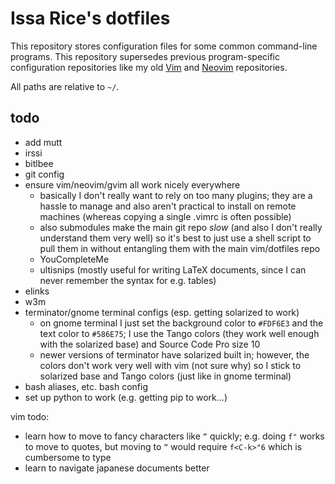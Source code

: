# Issa Rice's dotfiles

This repository stores configuration files for some common command-line
programs. This repository supersedes previous program-specific
configuration repositories like my old [Vim][vim-repo] and
[Neovim][neovim-repo] repositories.

[vim-repo]: https://github.com/riceissa/vim
[neovim-repo]: https://github.com/riceissa/neovim

All paths are relative to `~/`.

## todo

- add mutt
- irssi
- bitlbee
- git config
- ensure vim/neovim/gvim all work nicely everywhere
    - basically I don't really want to rely on too many plugins; they are a hassle to manage and also aren't practical to install on remote machines (whereas copying a single .vimrc is often possible)
    - also submodules make the main git repo *slow* (and also I don't really understand them very well) so it's best to just use a shell script to pull them in without entangling them with the main vim/dotfiles repo
    - YouCompleteMe
    - ultisnips (mostly useful for writing LaTeX documents, since I can never remember the syntax for e.g. tables)
- elinks
- w3m
- terminator/gnome terminal configs (esp. getting solarized to work)
    - on gnome terminal I just set the background color to `#FDF6E3` and the text color to `#586E75`; I use the Tango colors (they work well enough with the solarized base) and Source Code Pro size 10
    - newer versions of terminator have solarized built in; however, the colors don't work very well with vim (not sure why) so I stick to solarized base and Tango colors (just like in gnome terminal)
- bash aliases, etc. bash config
- set up python to work (e.g. getting pip to work...)

vim todo:

- learn how to move to fancy characters like `“` quickly; e.g. doing `f"` works to move to quotes, but moving to `“` would require `f<C-k>"6` which is cumbersome to type
- learn to navigate japanese documents better
